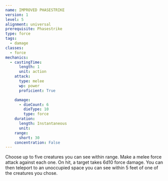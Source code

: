 ```yaml
---
name: IMPROVED PHASESTRIKE
version: 1
level: 5
alignment: universal
prerequisite: Phasestrike
type: force
tags:
  - damage
classes:
  - force
mechanics:
  - castingTime:
      length: 1
      unit: action
    attack:
      type: melee
      wp: power
      proficient: True

    damage:
      - dieCount: 6
        dieType: 10
        type: force
    duration:
      length: Instantaneous
      unit: 
    range:
      short: 30
    concentration: False
---
```

Choose up to five creatures you can see within
range. Make a melee force attack against each one. On
hit, a target takes 6d10 force damage. You can then
teleport to an unoccupied space you can see within 5
feet of one of the creatures you chose.

    